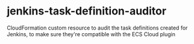 # jenkins-task-definition-auditor

CloudFormation custom resource to audit the task definitions created for Jenkins, to make sure they're compatible with the ECS Cloud plugin
